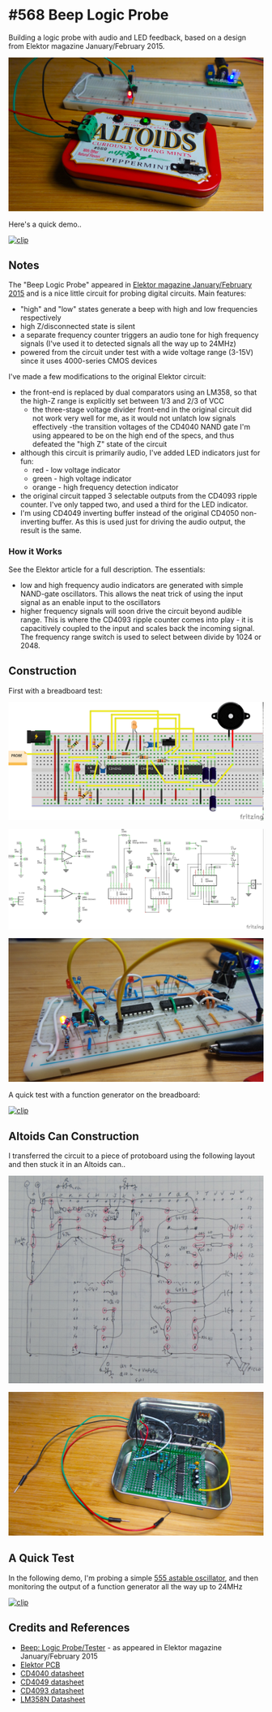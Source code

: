 # #568 Beep Logic Probe

Building a logic probe with audio and LED feedback, based on a design from Elektor magazine January/February 2015.

![Build](./assets/BeepLogicProbe_build.jpg?raw=true)

Here's a quick demo..

[![clip](https://img.youtube.com/vi/xb3lunPgPRM/0.jpg)](https://www.youtube.com/watch?v=xb3lunPgPRM)

## Notes

The "Beep Logic Probe" appeared in [Elektor magazine January/February 2015](https://www.elektormagazine.com/articles/beep-logic-tester)
and is a nice little circuit for probing digital circuits. Main features:

* "high" and "low" states generate a beep with high and low frequencies respectively
* high Z/disconnected state is silent
* a separate frequency counter triggers an audio tone for high frequency signals (I've used it to detected signals all the way up to 24MHz)
* powered from the circuit under test with a wide voltage range (3-15V) since it uses 4000-series CMOS devices

I've made a few modifications to the original Elektor circuit:

* the front-end is replaced by dual comparators using an LM358, so that the high-Z range is explicitly set between 1/3 and 2/3 of VCC
    * the three-stage voltage divider front-end in the original circuit did not work very well for me, as it would not unlatch low signals effectively -the transition voltages of the CD4040 NAND gate I'm using appeared to be on the high end of the specs, and thus defeated the "high Z" state of the circuit
* although this circuit is primarily audio, I've added LED indicators just for fun:
    * red - low voltage indicator
    * green - high voltage indicator
    * orange - high frequency detection indicator
* the original circuit tapped 3 selectable outputs from the CD4093 ripple counter. I've only tapped two, and used a third for the LED indicator.
* I'm using CD4049 inverting buffer instead of the original CD4050 non-inverting buffer. As this is used just for driving the audio output, the result is the same.

### How it Works

See the Elektor article for a full description. The essentials:

* low and high frequency audio indicators are generated with simple NAND-gate oscillators. This allows the neat trick of using the input signal as an enable input to the oscillators
* higher frequency signals will soon drive the circuit beyond audible range. This is where the CD4093 ripple counter comes into play - it is capacitively coupled to the input and scales back the incoming signal. The frequency range switch is used to select between divide by 1024 or 2048.

## Construction

First with a breadboard test:

![Breadboard](./assets/BeepLogicProbe_bb.jpg?raw=true)

![Schematic](./assets/BeepLogicProbe_schematic.jpg?raw=true)

![Breadboard Build](./assets/BeepLogicProbe_bb_build.jpg?raw=true)

A quick test with a function generator on the breadboard:

[![clip](https://img.youtube.com/vi/COXn5yCXAjw/0.jpg)](https://www.youtube.com/watch?v=COXn5yCXAjw)

## Altoids Can Construction

I transferred the circuit to a piece of protoboard using the following layout and then stuck it in an Altoids can..

![protoboard_layout](./assets/protoboard_layout.jpg?raw=true)

![in_the_can](./assets/in_the_can.jpg?raw=true)

## A Quick Test

In the following demo, I'm probing a simple [555 astable oscillator](https://visual555.tardate.com/?mode=astable&r1=1&r2=330&c=2.2),
and then monitoring the output of a function generator all the way up to 24MHz

[![clip](https://img.youtube.com/vi/xb3lunPgPRM/0.jpg)](https://www.youtube.com/watch?v=xb3lunPgPRM)

## Credits and References

* [Beep: Logic Probe/Tester](https://www.elektormagazine.com/articles/beep-logic-tester) - as appeared in Elektor magazine January/February 2015
* [Elektor PCB](https://www.elektor.com/logic-probe-140410-1)
* [CD4040 datasheet](https://www.futurlec.com/4000Series/CD4040.shtml)
* [CD4049 datasheet](https://www.futurlec.com/4000Series/CD4049.shtml)
* [CD4093 datasheet](https://www.futurlec.com/4000Series/CD4093.shtml)
* [LM358N Datasheet](https://www.futurlec.com/Linear/LM358N.shtml)
